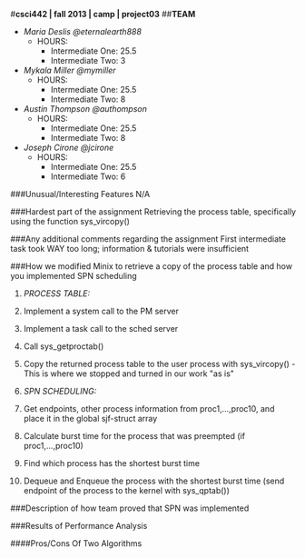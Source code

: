 #**csci442 | fall 2013 | camp | project03**
##**TEAM**

- *Maria Deslis @eternalearth888*
	* HOURS:
		+ Intermediate One: 25.5
		+ Intermediate Two: 3
- *Mykala Miller @mymiller*
	* HOURS:
		+ Intermediate One: 25.5
		+ Intermediate Two: 8 
- *Austin Thompson @authompson*
	* HOURS:
		+ Intermediate One: 25.5
		+ Intermediate Two: 8
- *Joseph Cirone @jcirone*
	* HOURS:
		+ Intermediate One: 25.5
		+ Intermediate Two: 6

###Unusual/Interesting Features
N/A 

###Hardest part of the assignment
Retrieving the process table, specifically using the function sys_vircopy()

###Any additional comments regarding the assignment
First intermediate task took WAY too long; information & tutorials were insufficient

###How we modified Minix to retrieve a copy of the process table and how you implemented SPN scheduling
1. *PROCESS TABLE:*
  1. Implement a system call to the PM server
  2. Implement a task call to the sched server
  3. Call sys_getproctab()
  4. Copy the returned process table to the user process with sys_vircopy() - This is where we stopped and turned in our work "as is"

2. *SPN SCHEDULING:*
  1. Get endpoints, other process information from proc1,...,proc10, and place it in the global sjf-struct array
  2. Calculate burst time for the process that was preempted (if proc1,...,proc10)
  3. Find which process has the shortest burst time
  4. Dequeue and Enqueue the process with the shortest burst time (send endpoint of the process to the kernel with sys_qptab())

###Description of how team proved that SPN was implemented

###Results of Performance Analysis

####Pros/Cons Of Two Algorithms
